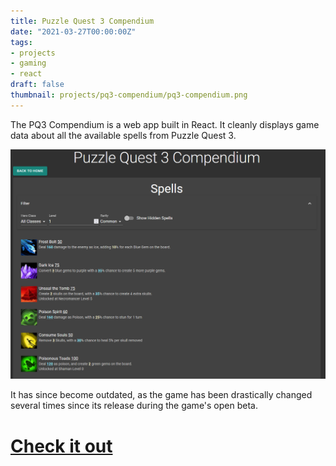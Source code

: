 ```yaml
---
title: Puzzle Quest 3 Compendium
date: "2021-03-27T00:00:00Z"
tags:
- projects
- gaming
- react
draft: false
thumbnail: projects/pq3-compendium/pq3-compendium.png
---
```


The PQ3 Compendium is a web app built in React. It cleanly displays game data about all the available spells from Puzzle Quest 3.

![Website preview](pq3-compendium.png)

It has since become outdated, as the game has been drastically changed several times since its release during the game's open beta.

# [Check it out](https://pq3-compendium.vercel.app)
